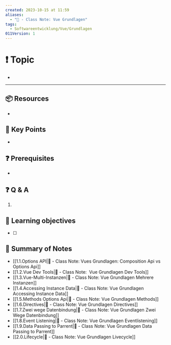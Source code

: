 ```yaml
---
created: 2023-10-15 at 11:59
aliases:
  - "📜 - Class Note: Vue Grundlagen"
tags:
  - Softwareentwicklung/Vue/Grundlagen
011Version: 1
---
```

# ❗ Topic
- 
 ---
## 📦 Resources
- 
## 🔑 Key Points
- 
## ❓ Prerequisites
- 
## ❓ Q & A
1. 
## 🎯 Learning objectives
- [ ] 
## 📃 Summary of Notes
- [[1.1.Options API|📜 - Class Note: Vues Grundlagen: Composition Api vs Options Api]]
- [[1.2.Vue Dev Tools|📜 - Class Note:  Vue Grundlagen Dev Tools]]
- [[1.3.Vue-Multi-Instanzen|📜 - Class Note: Vue Grundlagen Mehrere Instanzen]]
- [[1.4.Accessing Instance Data|📜 - Class Note: Vue Grundlagen Accessing Instance Data]]
- [[1.5.Methods Options Api|📜 - Class Note: Vue Grundlagen Methods]]
- [[1.6.Directives|📜 - Class Note: Vue Grundlagen Directives]]
- [[1.7.Zwei wege Datenbindung|📜 - Class Note: Vue Grundlagen Zwei Wege Datenbindung]]
- [[1.8.Event Listening|📜 - Class Note: Vue Grundlagen Eventlistening]]
- [[1.9.Data Passing to Parrent|📜 - Class Note: Vue Grundlagen Data Passing to Parrent]]
- [[2.0.Lifecycle|📜 - Class Note: Vue Grundlagen Livecycle]]